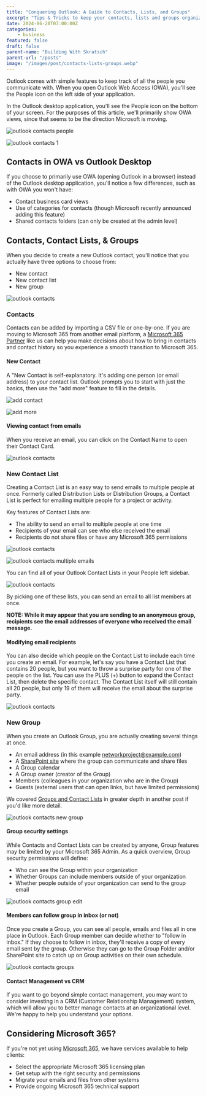 ```yaml
---
title: "Conquering Outlook: A Guide to Contacts, Lists, and Groups"
excerpt: "Tips & Tricks to keep your contacts, lists and groups organizaed and easier to use."
date: 2024-06-20T07:00:00Z
categories:
    - business
featured: false
draft: false
parent-name: "Building With Skratsch"
parent-url: "/posts"
image: "/images/post/contacts-lists-groups.webp"
---
```


Outlook comes with simple features to keep track of all the people you communicate with. When you open Outlook Web Access (OWA), you'll see the People icon on the left side of your application.

In the Outlook desktop application, you'll see the People icon on the bottom of your screen. For the purposes of this article, we'll primarily show OWA views, since that seems to be the direction Microsoft is moving.

![outlook contacts people](/images/post/outlook-contacts-people.webp)

![outlook contacts 1](/images/post/outlook-contacts-1.webp)

## Contacts in OWA vs Outlook Desktop

If you choose to primarily use OWA (opening Outlook in a browser) instead of the Outlook desktop application, you'll notice a few differences, such as with OWA you won't have:

- Contact business card views
- Use of categories for contacts (though Microsoft recently announced adding this feature)
- Shared contacts folders (can only be created at the admin level)

## Contacts, Contact Lists, & Groups

When you decide to create a new Outlook contact, you'll notice that you actually have three options to choose from:

- New contact
- New contact list
- New group

![outlook contacts](/images/post/outlook-contacts-2.webp "Managing Outlook Contacts and Contact Lists 4")

### Contacts

Contacts can be added by importing a CSV file or one-by-one. If you are moving to Microsoft 365 from another email platform, a [Microsoft 365 Partner](/it-services/microsoft-365) like us can help you make decisions about how to bring in contacts and contact history so you experience a smooth transition to Microsoft 365.

#### New Contact

A "New Contact is self-explanatory. It's adding one person (or email address) to your contact list. Outlook prompts you to start with just the basics, then use the "add more" feature to fill in the details.

![add contact](/images/post/outlook-contacts-add-contact.webp)

![add more](/images/post/outlook-contacts-add-more.webp)

#### Viewing contact from emails

When you receive an email, you can click on the Contact Name to open their Contact Card.

![outlook contacts](/images/post/outlook-contacts-3.webp)

### New Contact List

Creating a Contact List is an easy way to send emails to multiple people at once. Formerly called Distribution Lists or Distribution Groups, a Contact List is perfect for emailing multiple people for a project or activity.

Key features of Contact Lists are:

- The ability to send an email to multiple people at one time
- Recipients of your email can see who else received the email
- Recipients do not share files or have any Microsoft 365 permissions

![outlook contacts](/images/post/outlook-contacts-new-email.webp)

![outlook contacts multiple emails](/images/post/outlook-contacts-mulitple-email.webp)

You can find all of your Outlook Contact Lists in your People left sidebar.

![outlook contacts](/images/post/outlook-contacts-all.webp)

By picking one of these lists, you can send an email to all list members at once.

**NOTE: While it may appear that you are sending to an anonymous group, recipients see the email addresses of everyone who received the email message.**

#### Modifying email recipients

You can also decide which people on the Contact List to include each time you create an email. For example, let's say you have a Contact List that contains 20 people, but you want to throw a surprise party for one of the people on the list. You can use the PLUS (+) button to expand the Contact List, then delete the specific contact. The Contact List itself will still contain all 20 people, but only 19 of them will receive the email about the surprise party.

![outlook contacts](/images/post/outlook-contacts-4.webp)

### New Group

When you create an Outlook Group, you are actually creating several things at once.

- An email address (in this example networkproject@example.com)
- A [SharePoint site](/business/sharepoint-and-onedrive-for-business) where the group can communicate and share files
- A Group calendar
- A Group owner (creator of the Group)
- Members (colleagues in your organization who are in the Group)
- Guests (external users that can open links, but have limited permissions)

We covered [Groups and Contact Lists](/business/email-aliases-distribution-lists) in greater depth in another post if you'd like more detail.

![outlook contacts new group](/images/post/outlook-contacts-new-group.webp)

#### Group security settings

While Contacts and Contact Lists can be created by anyone, Group features may be limited by your Microsoft 365 Admin. As a quick overview, Group security permissions will define:

- Who can see the Group within your organization
- Whether Groups can include members outside of your organization
- Whether people outside of your organization can send to the group email

![outlook contacts group edit](/images/post/outlook-contacts-group.webp)

#### Members can follow group in inbox (or not)

Once you create a Group, you can see all people, emails and files all in one place in Outlook. Each Group member can decide whether to "follow in inbox." If they choose to follow in inbox, they'll receive a copy of every email sent by the group. Otherwise they can go to the Group Folder and/or SharePoint site to catch up on Group activities on their own schedule.

![outlook contacts groups](/images/post/outlook-contacts-group-2.webp)

#### Contact Management vs CRM

If you want to go beyond simple contact management, you may want to consider investing in a CRM (Customer Relationship Management) system, which will allow you to better manage contacts at an organizational level. We're happy to help you understand your options.

## Considering Microsoft 365?

If you're not yet using [Microsoft 365](/it-services/microsoft-365), we have services available to help clients:

- Select the appropriate Microsoft 365 licensing plan
- Get setup with the right security and permissions
- Migrate your emails and files from other systems
- Provide ongoing Microsoft 365 technical support

